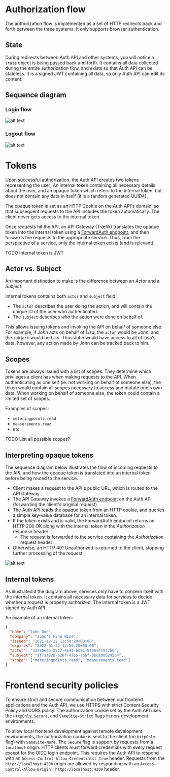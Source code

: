 # Authorization flow

The authorization flow is implemented as a set of HTTP redirects back and
forth between the three systems. It only supports browser authentication.

## State

During redirects between Auth API and other systems, you will notice a `state`
object is being passed back and forth. It contains all data collected during
the entire authorization flow, and exists so that Auth API can be stateless.
It is a signed JWT containing all data, so only Auth API can edit its content.

## Sequence diagram

### Login flow

![alt text](/doc/diagrams/login-flow.drawio.png)

### Logout flow

![alt text](/doc/diagrams/logout-flow.drawio.png)


# Tokens

Upon successful authorization, the Auth API creates two tokens representing
the user; An internal token containing all necessary details about the user,
and an opaque token which refers to the internal token, but does not contain
any data in itself (it is a random generated UUID4).

The opaque token is set as an HTTP Cookie on the Auth API's domain, so that
subsequent requests to the API includes the token automatically. The client
never gets access to the internal token.

Once requests hit the API, an API Gateway (Træfik) translates the opaque token
into the internal token using a [ForwardAuth endpoint](https://doc.traefik.io/traefik/v2.0/middlewares/forwardauth/),
and then forwards the requests to the appropriate service. Thus, from the
perspective of a service, only the internal token exists (and is relevant).

TODO Internal token is JWT

## Actor vs. Subject

An important distinction to make is the difference between an _Actor_ and a
_Subject_.

Internal tokens contains both `actor` and `subject` field:

- The `actor` describes the user doing the action, and will contain the unique
  ID of the user who authenticated.
- The `subject` describes _who_ the action were done on behalf of.

This allows issuing tokens and invoking the API on behalf of someone else. For
example, if _John_ acts on behalf of _Lisa_, the `actor` would be _John_, and
the `subject` would be _Lisa_. Thus John would have access to all of Lisa's data,
however, any action made by John can be tracked back to him.

## Scopes

Tokens are always issued with a list of scopes. They determine which privileges
a client has when making requests to the API. When authenticating as one self
(ie. not working on behalf of someone else), the token would contain all
scopes necessary to access and mutate one's own data. When working on behalf
of someone else, the token could contain a limited set of scopes.

Examples of scopes:

- `meteringpoints.read`
- `measurements.read`
- etc.

TODO List all possible scopes?

## Interpreting opaque tokens

The sequence diagram below illustrates the flow of incoming requests to the
API, and how the opaque token is translated into an internal token before
being routed to the service.

- Client makes a request to the API's public URL, which is routed to the API Gateway
- The API Gateway invokes a [ForwardAuth endpoint](https://doc.traefik.io/traefik/v2.0/middlewares/forwardauth/)
  on the Auth API (forwarding the client's original request)
- The Auth API reads the opaque token from an HTTP cookie, and queries a simple
  key-value database for an internal token.
- If the token exists and is valid, the ForwardAuth endpoint returns an HTTP
  200 OK along with the internal token in the _Authorization_ response header
  - The request is forwarded to the service containing the _Authorization_
    request header
- Otherwise, an HTTP 401 Unauthorized is returned to the client, stopping
  further processing of the request

![alt text](/doc/diagrams/forwardauth-flow.drawio.png)

## Internal tokens

As illustrated it the diagram above, services only have to concern itself with
the internal token. It contains all necessary data for services to decide
whether a request is properly authorized. The internal token is a JWT signed
by Auth API.

An example of an internal token:

```json
{
  "name": "John Doe",
  "company": "John's Fine Wine",
  "issued": "2021-12-22 13:50:20+00:00",
  "expires": "2022-01-22 13:50:20+00:00",
  "actor": "33785eeb-2527-4e43-b091-8496af1972b0",
  "subject": "1f71a97b-a207-47b5-a5bf-0bd1006245d4",
  "scope": ["meteringpoints.read", "measurements.read"]
}
```

# Frontend security policies

To ensure strict and secure communication between our frontend applications and
the Auth API, we use HTTPS with strict Content Security Policy and CORS policy.
The authorization cookie set by the Auth API uses the `HttpOnly`, `Secure`, and
`SameSite=Strict` flags in non-development environments.

To allow local frontend development against remote development environments, the
authorization cookie is sent to the client (no `HttpOnly` flag) with
`SameSite=None`. The `Secure` flag is support by requests from a `localhost`
origin. HTTP clients must forward credentials with every request except for the
OIDC login endpoint. This requires the Auth API to respond with an
`Access-Control-Allow-Credentials: true` header. Requests from the
`http://localhost:4200` origin are allowed by responding with an
`Access-Control-Allow-Origin: http://localhost:4200` header.
